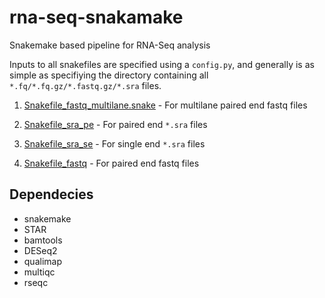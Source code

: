 # rna-seq-snakamake
Snakemake based pipeline for RNA-Seq analysis

Inputs to all snakefiles are specified using a `config.py`, and generally is as simple as specifiying the directory
containing all `*.fq/*.fq.gz/*.fastq.gz/*.sra` files.

1. [Snakefile_fastq_multilane.snake](Snakefile_fastq_multilane.snake) - For multilane paired end fastq files

2. [Snakefile_sra_pe](Snakefile_sra_pe) - For paired end `*.sra` files

3. [Snakefile_sra_se](Snakefile_sra_se) - For single end `*.sra` files

4. [Snakefile_fastq](Snakefile_fastq) - For paired end fastq files

## Dependecies

- snakemake
- STAR
- bamtools
- DESeq2
- qualimap
- multiqc
- rseqc
